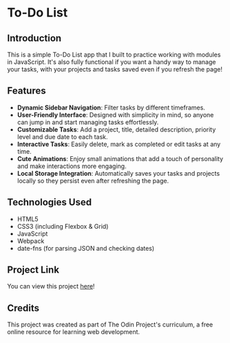 # To-Do List

## Introduction
This is a simple To-Do List app that I built to practice working with modules in JavaScript. It's also fully functional if you want a handy way to manage your tasks, with your projects and tasks saved even if you refresh the page!

## Features
* __Dynamic Sidebar Navigation__: Filter tasks by different timeframes.
* __User-Friendly Interface__: Designed with simplicity in mind, so anyone can jump in and start managing tasks effortlessly.
* __Customizable Tasks__: Add a project, title, detailed description, priority level and due date to each task.
* __Interactive Tasks__: Easily delete, mark as completed or edit tasks at any time.
* __Cute Animations__: Enjoy small animations that add a touch of personality and make interactions more engaging.
* __Local Storage Integration__: Automatically saves your tasks and projects locally so they persist even after refreshing the page.

## Technologies Used
* HTML5
* CSS3 (including Flexbox & Grid)
* JavaScript
* Webpack
* date-fns (for parsing JSON and checking dates)

## Project Link
You can view this project [here](https://alexs1302.github.io/to-do-list/)!

## Credits
This project was created as part of The Odin Project's curriculum, a free online resource for learning web development.
